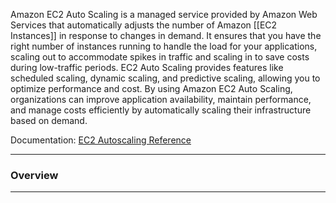 Amazon EC2 Auto Scaling is a managed service provided by Amazon Web Services that automatically adjusts the number of Amazon [[EC2 Instances]] in response to changes in demand. It ensures that you have the right number of instances running to handle the load for your applications, scaling out to accommodate spikes in traffic and scaling in to save costs during low-traffic periods. EC2 Auto Scaling provides features like scheduled scaling, dynamic scaling, and predictive scaling, allowing you to optimize performance and cost. By using Amazon EC2 Auto Scaling, organizations can improve application availability, maintain performance, and manage costs efficiently by automatically scaling their infrastructure based on demand.

Documentation: [EC2 Autoscaling Reference](https://aws.amazon.com/autoscaling/)
___
### Overview

___